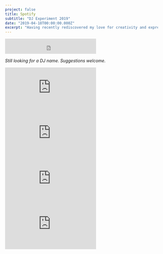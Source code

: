 ```yaml
---
project: false
title: Spotify
subtitle: "DJ Experiment 2019"
date: "2019-04-18T00:00:00.000Z"
excerpt: "Having recently rediscovered my love for creativity and expression through music, I've taken up an interest in DJing. I've been enjoying finding new music and putting together playlists for events I've hosted."
---
```


<iframe src="https://open.spotify.com/follow/1/?uri=spotify:user:1249418396&size=detail&theme=light" width="300" height="50" scrolling="no" frameborder="0" style="border:none; " allowtransparency="true"></iframe>  

*Still looking for a DJ name. Suggestions welcome.*

<!-- <iframe src="https://open.spotify.com/embed/user/1249418396/playlist/14vtOFSOhHcbWVWAdN9IWS" width="300" height="150" frameborder="0" allowtransparency="true" allow="encrypted-media"></iframe> -->

<iframe src="https://open.spotify.com/embed/user/1249418396/playlist/1JUrLoCxdQeb0dd8zdBmLD" width="300" height="150" frameborder="0" allowtransparency="true" allow="encrypted-media"></iframe>

<iframe src="https://open.spotify.com/embed/user/1249418396/playlist/7CUcG6qRfKkAywr4MWIoBK" width="300" height="150" frameborder="0" allowtransparency="true" allow="encrypted-media"></iframe>

<iframe src="https://open.spotify.com/embed/user/1249418396/playlist/383HOS3Wx9V2DtulPN15IJ" width="300" height="150" frameborder="0" allowtransparency="true" allow="encrypted-media"></iframe>

<iframe src="https://open.spotify.com/embed/user/1249418396/playlist/26PGZ3ZRHEjrafOvmvffqz" width="300" height="150" frameborder="0" allowtransparency="true" allow="encrypted-media"></iframe>